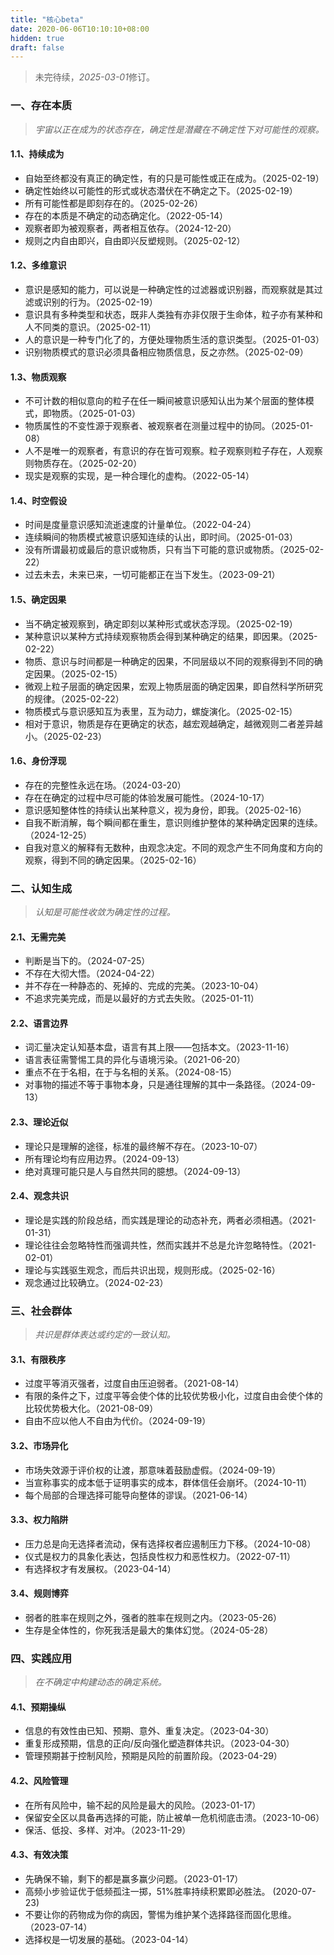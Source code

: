 ```yaml
---
title: "核心beta"
date: 2020-06-06T10:10:10+08:00
hidden: true
draft: false
---
```

> 未完待续，*2025-03-01*修订。

### 一、存在本质

> *宇宙以正在成为的状态存在，确定性是潜藏在不确定性下对可能性的观察。*

#### 1.1、持续成为

- 自始至终都没有真正的确定性，有的只是可能性或正在成为。（2025-02-19）
- 确定性始终以可能性的形式或状态潜伏在不确定之下。（2025-02-19）
- 所有可能性都是即刻存在的。（2025-02-26）
- 存在的本质是不确定的动态确定化。（2022-05-14）
- 观察者即为被观察者，两者相互依存。（2024-12-20）
- 规则之内自由即兴，自由即兴反塑规则。（2025-02-12）

#### 1.2、多维意识

- 意识是感知的能力，可以说是一种确定性的过滤器或识别器，而观察就是其过滤或识别的行为。（2025-02-19）
- 意识具有多种类型和状态，既非人类独有亦非仅限于生命体，粒子亦有某种和人不同类的意识。（2025-02-11）
- 人的意识是一种专门化了的，方便处理物质生活的意识类型。（2025-01-03）
- 识别物质模式的意识必须具备相应物质信息，反之亦然。（2025-02-09）

#### 1.3、物质观察

- 不可计数的相似意向的粒子在任一瞬间被意识感知认出为某个层面的整体模式，即物质。（2025-01-03）
- 物质属性的不变性源于观察者、被观察者在测量过程中的协同。（2025-01-08）
- 人不是唯一的观察者，有意识的存在皆可观察。粒子观察则粒子存在，人观察则物质存在。（2025-02-20）
- 现实是观察的实现，是一种合理化的虚构。（2022-05-14）

#### 1.4、时空假设

- 时间是度量意识感知流逝速度的计量单位。（2022-04-24）
- 连续瞬间的物质模式被意识感知连续的认出，即时间。（2025-01-03）
- 没有所谓最初或最后的意识或物质，只有当下可能的意识或物质。（2025-02-22）
- 过去未去，未来已来，一切可能都正在当下发生。（2023-09-21）

#### 1.5、确定因果

- 当不确定被观察到，确定即刻以某种形式或状态浮现。（2025-02-19）
- 某种意识以某种方式持续观察物质会得到某种确定的结果，即因果。（2025-02-22）
- 物质、意识与时间都是一种确定的因果，不同层级以不同的观察得到不同的确定因果。（2025-02-15）
- 微观上粒子层面的确定因果，宏观上物质层面的确定因果，即自然科学所研究的规律。（2025-02-22）
- 物质模式与意识感知互为表里，互为动力，螺旋演化。（2025-02-15）
- 相对于意识，物质是存在更确定的状态，越宏观越确定，越微观则二者差异越小。（2025-02-23）

#### 1.6、身份浮现

- 存在的完整性永远在场。（2024-03-20）
- 存在在确定的过程中尽可能的体验发展可能性。（2024-10-17）
- 意识感知整体性的持续认出某种意义，视为身份，即我。（2025-02-16）
- 自我不断消解，每个瞬间都在重生，意识则维护整体的某种确定因果的连续。（2024-12-25）
- 自我对意义的解释有无数种，由观念决定。不同的观念产生不同角度和方向的观察，得到不同的确定因果。（2025-02-16）

### 二、认知生成
>
> *认知是可能性收敛为确定性的过程。*

#### 2.1、无需完美

- 判断是当下的。（2024-07-25）
- 不存在大彻大悟。（2024-04-22）
- 并不存在一种静态的、死掉的、完成的完美。（2023-10-04）
- 不追求完美完成，而是以最好的方式去失败。（2025-01-11）

#### 2.2、语言边界

- 词汇量决定认知基本盘，语言有其上限——包括本文。（2023-11-16）
- 语言表征需警惕工具的异化与语境污染。（2021-06-20）
- 重点不在于名相，在于与名相的关系。（2024-08-15）
- 对事物的描述不等于事物本身，只是通往理解的其中一条路径。（2024-09-13）

#### 2.3、理论近似

- 理论只是理解的途径，标准的最终解不存在。（2023-10-07）
- 所有理论均有应用边界。（2024-09-13）
- 绝对真理可能只是人与自然共同的臆想。（2024-09-13）

#### 2.4、观念共识

- 理论是实践的阶段总结，而实践是理论的动态补充，两者必须相遇。（2021-01-31）
- 理论往往会忽略特性而强调共性，然而实践并不总是允许忽略特性。（2021-02-01）
- 理论与实践驱生观念，而后共识出现，规则形成。（2025-02-16）
- 观念通过比较确立。（2024-02-23）

### 三、社会群体
>
> *共识是群体表达或约定的一致认知。*

#### 3.1、有限秩序

- 过度平等消灭强者，过度自由压迫弱者。（2021-08-14）
- 有限的条件之下，过度平等会使个体的比较优势极小化，过度自由会使个体的比较优势极大化。（2021-08-09）
- 自由不应以他人不自由为代价。（2024-09-19）

#### 3.2、市场异化

- 市场失效源于评价权的让渡，那意味着鼓励虚假。（2024-09-19）
- 当宣称事实的成本低于证明事实的成本，群体信任会崩坏。（2024-10-11）
- 每个局部的合理选择可能导向整体的谬误。（2021-06-14）

#### 3.3、权力陷阱

- 压力总是向无选择者流动，保有选择权者应遏制压力下移。（2024-10-08）
- 仪式是权力的具象化表达，包括良性权力和恶性权力。（2022-07-11）
- 有选择权才有发展权。（2023-04-14）

#### 3.4、规则博弈

- 弱者的胜率在规则之外，强者的胜率在规则之内。（2023-05-26）
- 生存是全体性的，你死我活是最大的集体幻觉。（2024-05-28）

### 四、实践应用
>
> *在不确定中构建动态的确定系统。*

#### 4.1、预期操纵

- 信息的有效性由已知、预期、意外、重复决定。（2023-04-30）
- 重复形成预期，信息的正向/反向强化塑造群体共识。（2023-04-30）
- 管理预期甚于控制风险，预期是风险的前置阶段。（2023-04-29）

#### 4.2、风险管理

- 在所有风险中，输不起的风险是最大的风险。（2023-01-17）
- 保留安全区以具备再选择的可能，防止被单一危机彻底击溃。（2023-10-06）
- 保活、低投、多样、对冲。（2023-11-29）

#### 4.3、有效决策

- 先确保不输，剩下的都是赢多赢少问题。（2023-01-17）
- 高频小步验证优于低频孤注一掷，51%胜率持续积累即必胜法。 (2020-07-23)
- 不要让你的药物成为你的病因，警惕为维护某个选择路径而固化思维。（2023-07-14）
- 选择权是一切发展的基础。（2023-04-14）
